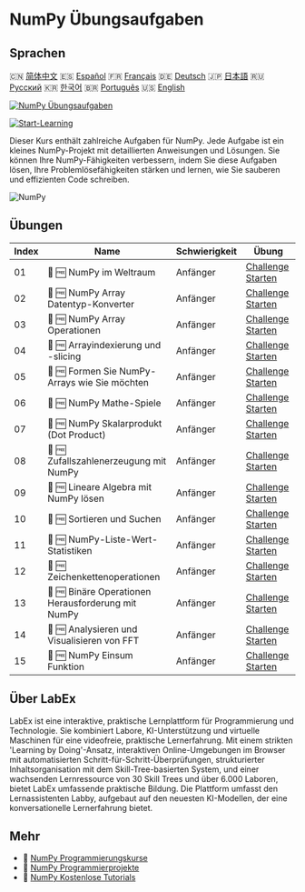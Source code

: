 # NumPy Übungsaufgaben

## Sprachen

🇨🇳 [简体中文](README_zh.md) 🇪🇸 [Español](README_es.md) 🇫🇷 [Français](README_fr.md) 🇩🇪 [Deutsch](README_de.md) 🇯🇵 [日本語](README_ja.md) 🇷🇺 [Русский](README_ru.md) 🇰🇷 [한국어](README_ko.md) 🇧🇷 [Português](README_pt.md) 🇺🇸 [English](README.md) 

[![NumPy Übungsaufgaben](https://cover-creator.labex.io/numpy-practice-challenges.png?lang=de)](https://labex.io/de/courses/numpy-practice-challenges)

[![Start-Learning](https://img.shields.io/badge/Start-Learning-whitesmoke?style=for-the-badge)](https://labex.io/de/courses/numpy-practice-challenges)

Dieser Kurs enthält zahlreiche Aufgaben für NumPy. Jede Aufgabe ist ein kleines NumPy-Projekt mit detaillierten Anweisungen und Lösungen. Sie können Ihre NumPy-Fähigkeiten verbessern, indem Sie diese Aufgaben lösen, Ihre Problemlösefähigkeiten stärken und lernen, wie Sie sauberen und effizienten Code schreiben.

![NumPy](https://img.shields.io/badge/NumPy-whitesmoke?style=for-the-badge&logo=numpy)


## Übungen

|   Index | Name                                               | Schwierigkeit   | Übung                                                                                                                        |
|---------|----------------------------------------------------|-----------------|------------------------------------------------------------------------------------------------------------------------------|
|      01 | 🎯 🆓 NumPy im Weltraum                            | Anfänger        | <a target='_blank' href='https://labex.io/de/labs/numpy-numpy-in-space-33961'>Challenge Starten</a>                          |
|      02 | 🎯 🆓 NumPy Array Datentyp-Konverter               | Anfänger        | <a target='_blank' href='https://labex.io/de/labs/numpy-numpy-array-datatype-converter-9187'>Challenge Starten</a>           |
|      03 | 🎯 🆓 NumPy Array Operationen                      | Anfänger        | <a target='_blank' href='https://labex.io/de/labs/numpy-numpy-array-operation-8708'>Challenge Starten</a>                    |
|      04 | 🎯 🆓 Arrayindexierung und -slicing                | Anfänger        | <a target='_blank' href='https://labex.io/de/labs/numpy-array-indexing-and-slicing-38504'>Challenge Starten</a>              |
|      05 | 🎯 🆓 Formen Sie NumPy-Arrays wie Sie möchten      | Anfänger        | <a target='_blank' href='https://labex.io/de/labs/numpy-make-numpy-array-your-shape-8687'>Challenge Starten</a>              |
|      06 | 🎯 🆓 NumPy Mathe-Spiele                           | Anfänger        | <a target='_blank' href='https://labex.io/de/tutorials/python-numpy-math-games-10'>Challenge Starten</a>                     |
|      07 | 🎯 🆓 NumPy Skalarprodukt (Dot Product)            | Anfänger        | <a target='_blank' href='https://labex.io/de/labs/numpy-numpy-dot-product-8737'>Challenge Starten</a>                        |
|      08 | 🎯 🆓 Zufallszahlenerzeugung mit NumPy             | Anfänger        | <a target='_blank' href='https://labex.io/de/labs/numpy-random-number-generation-with-numpy-34635'>Challenge Starten</a>     |
|      09 | 🎯 🆓 Lineare Algebra mit NumPy lösen              | Anfänger        | <a target='_blank' href='https://labex.io/de/labs/numpy-linear-algebra-solving-with-numpy-8000'>Challenge Starten</a>        |
|      10 | 🎯 🆓 Sortieren und Suchen                         | Anfänger        | <a target='_blank' href='https://labex.io/de/labs/numpy-sorting-and-searching-154566'>Challenge Starten</a>                  |
|      11 | 🎯 🆓 NumPy-Liste-Wert-Statistiken                 | Anfänger        | <a target='_blank' href='https://labex.io/de/labs/numpy-numpy-list-value-statistics-664'>Challenge Starten</a>               |
|      12 | 🎯 🆓 Zeichenkettenoperationen                     | Anfänger        | <a target='_blank' href='https://labex.io/de/labs/python-string-operations-148882'>Challenge Starten</a>                     |
|      13 | 🎯 🆓 Binäre Operationen Herausforderung mit NumPy | Anfänger        | <a target='_blank' href='https://labex.io/de/labs/numpy-binary-operations-challenge-with-numpy-153823'>Challenge Starten</a> |
|      14 | 🎯 🆓 Analysieren und Visualisieren von FFT        | Anfänger        | <a target='_blank' href='https://labex.io/de/labs/numpy-analyze-and-visualize-fft-55715'>Challenge Starten</a>               |
|      15 | 🎯 🆓 NumPy Einsum Funktion                        | Anfänger        | <a target='_blank' href='https://labex.io/de/tutorials/numpy-numpy-einsum-function-8001'>Challenge Starten</a>               |

## Über LabEx

LabEx ist eine interaktive, praktische Lernplattform für Programmierung und Technologie. Sie kombiniert Labore, KI-Unterstützung und virtuelle Maschinen für eine videofreie, praktische Lernerfahrung. Mit einem strikten 'Learning by Doing'-Ansatz, interaktiven Online-Umgebungen im Browser mit automatisierten Schritt-für-Schritt-Überprüfungen, strukturierter Inhaltsorganisation mit dem Skill-Tree-basierten System, und einer wachsenden Lernressource von 30 Skill Trees und über 6.000 Laboren, bietet LabEx umfassende praktische Bildung. Die Plattform umfasst den Lernassistenten Labby, aufgebaut auf den neuesten KI-Modellen, der eine konversationelle Lernerfahrung bietet.

## Mehr

- 🔗 [NumPy Programmierungskurse](https://github.com/labex-labs/awesome-programming-courses)
- 🔗 [NumPy Programmierprojekte](https://github.com/labex-labs/awesome-programming-projects)
- 🔗 [NumPy Kostenlose Tutorials](https://github.com/labex-labs/numpy-free-tutorials)

